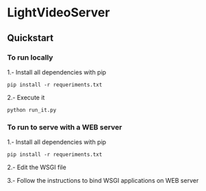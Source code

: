 # LightVideoServer

## Quickstart

### To run locally

1.- Install all dependencies with pip

``` pip install -r requeriments.txt ```

2.- Execute it

``` python run_it.py ```

### To run to serve with a WEB server

1.- Install all dependencies with pip

``` pip install -r requeriments.txt ```

2.- Edit the WSGI file

3.- Follow the instructions to bind WSGI applications on WEB server